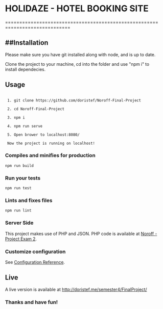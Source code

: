 # HOLIDAZE - HOTEL BOOKING SITE

=============================================================================

##Installation
---

Please make sure you have git installed along with node, and is up to date.

Clone the project to your machine, cd into the folder and use "npm i" to install dependecies.

## Usage
```

 1. git clone https://github.com/doristef/Noroff-Final-Project
 
 2. cd Noroff-Final-Project
 
 3. npm i
 
 4. npm run serve
 
 5. Open brower to localhost:8080/
 
 Now the project is running on localhost!
```

### Compiles and minifies for production
```
npm run build
```

### Run your tests
```
npm run test
```

### Lints and fixes files
```
npm run lint
```

### Server Side
This project makes use of PHP and JSON.
PHP code is available at [Noroff - Project Exam 2](https://github.com/Noroff-Education/project-exam-2).

### Customize configuration
See [Configuration Reference](https://cli.vuejs.org/config/).


Live
---

A live version is available at http://doristef.me/semester4/FinalProject/


### Thanks and have fun!
